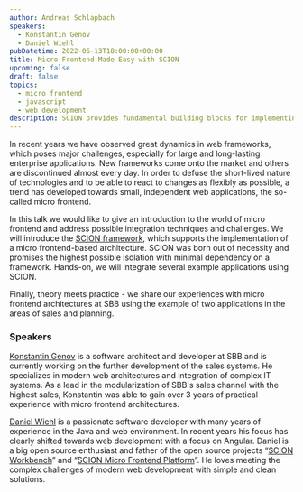 ```yaml
---
author: Andreas Schlapbach
speakers:
  - Konstantin Genov
  - Daniel Wiehl
pubDatetime: 2022-06-13T18:00:00+00:00
title: Micro Frontend Made Easy with SCION
upcoming: false
draft: false
topics:
  - micro frontend
  - javascript
  - web development
description: SCION provides fundamental building blocks for implementing a micro frontend architecture and facilitates the development of Angular web applications that require a complex workbench layout of multiple views and windows.
---
```


In recent years we have observed great dynamics in web frameworks, which poses major challenges, especially for large and long-lasting enterprise applications. New frameworks come onto the market and others are discontinued almost every day. In order to defuse the short-lived nature of technologies and to be able to react to changes as flexibly as possible, a trend has developed towards small, independent web applications, the so-called micro frontend.

In this talk we would like to give an introduction to the world of micro frontend and address possible integration techniques and challenges. We will introduce the [SCION framework](https://github.com/SchweizerischeBundesbahnen/scion-microfrontend-platform), which supports the implementation of a micro frontend-based architecture. SCION was born out of necessity and promises the highest possible isolation with minimal dependency on a framework. Hands-on, we will integrate several example applications using SCION.

Finally, theory meets practice - we share our experiences with micro frontend architectures at SBB using the example of two applications in the areas of sales and planning.

### Speakers

[Konstantin Genov](https://ch.linkedin.com/in/konstantin-genov-20b23920/) is a software architect and developer at SBB and is currently working on the further development of the sales systems. He specializes in modern web architectures and integration of complex IT systems. As a lead in the modularization of SBB's sales channel with the highest sales, Konstantin was able to gain over 3 years of practical experience with micro frontend architectures.

[Daniel Wiehl](https://www.xing.com/profile/Daniel_Wiehl4) is a passionate software developer with many years of experience in the Java and web environment. In recent years his focus has clearly shifted towards web development with a focus on Angular. Daniel is a big open source enthusiast and father of the open source projects “[SCION Workbench](https://github.com/SchweizerischeBundesbahnen/scion-workbench/)” and “[SCION Micro Frontend Platform](https://github.com/SchweizerischeBundesbahnen/scion-microfrontend-platform/)”. He loves meeting the complex challenges of modern web development with simple and clean solutions.

